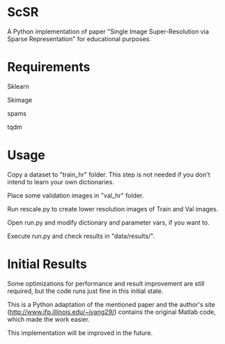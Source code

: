 # ScSR
A Python implementation of paper "Single Image Super-Resolution via Sparse Representation" for educational purposes.

# Requirements
Sklearn

Skimage

spams

tqdm

# Usage
Copy a dataset to "train_hr" folder. This step is not needed if you don't intend to learn your own dictionaries.

Place some validation images in "val_hr" folder.

Run rescale.py to create lower resolution images of Train and Val images.

Open run.py and modify dictionary and parameter vars, if you want to.

Execute run.py and check results in "data/results/".

# Initial Results


Some optimizations for performance and result improvement are still required, but the code runs just fine in this initial state.

This is a Python adaptation of the mentioned paper and the author's site (http://www.ifp.illinois.edu/~jyang29/) contains the original Matlab code, which made the work easier.

This implementation will be improved in the future.
